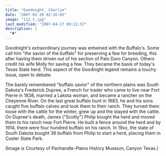 ```yaml
---
title: "Goodnight, Charlie"
date: "2007-01-20 02:26:05"
image: "111_t.jpg"
last_modified: "2007-04-27 09:21:57"
description: |
  "#"
---
```


Goodnight's extraordinary journey was entwined with the Buffalo's. Some call him "<i>the</i> savior of the buffalo" for preserving a few for breeding, this after having them driven out of his section of Palo Duro Canyon. Others credit his wife Molly for saving a few. They became the basis of today's Texas State herd. This aspect of the Goodnight legend remains a touchy issue, open to debate. 

The barely remembered "buffalo savior" of the northern plains was South Dakota's Frederick Dupree, a French fur trader who came to live near Fort Pierre in 1838, married a Lakota woman, and became a rancher on the Cheyenne River. On the last great buffalo hunt in 1883, he and his sons caught five buffalo calves and took them to their ranch. They turned them loose with the cattle for the winter, grew up and the stayed with the cattle.  On Dupree's death, James ("Scotty") Philip bought the herd and moved them to his ranch near Fort Pierre. He built a fence around the herd and by 1914, there were four hundred buffalo on his ranch. In 19xx, the state of South Dakota bought 36 buffalo from Philip to start a herd, placing them in Custer State Park.

 

(Image is Courtesy of Panhandle-Plains History Museum, Canyon Texas.)
